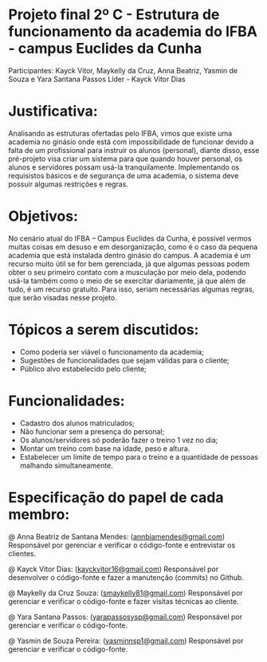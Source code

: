 # Projeto final 2º C - Estrutura de funcionamento da academia do IFBA - campus Euclides da Cunha
Participantes: Kayck Vitor, Maykelly da Cruz, Anna Beatriz, Yasmin de Souza e Yara Santana Passos
Líder - Kayck Vitor Dias

# Justificativa: 
Analisando as estruturas ofertadas pelo IFBA, vimos que existe uma academia no ginásio onde está com impossibilidade de funcionar devido a falta de um profissional para instruir os alunos (personal), diante disso, esse pré-projeto visa criar um sistema para que quando houver personal, os alunos e servidores possam usá-la tranquilamente. Implementando os requisistos básicos e de segurança de uma academia, o sistema deve possuir algumas restrições e regras.

# Objetivos:
No cenário atual do IFBA – Campus Euclides da Cunha, é possível vermos muitas coisas em desuso e em desorganização, como é o caso da pequena academia que está instalada dentro ginásio do campus. A academia é um recurso muito útil se for bem gerenciada, já que algumas pessoas podem obter o seu primeiro contato com a musculação por meio dela, podendo usá-la também como o meio de se exercitar diariamente, já que além de tudo, é um recurso gratuito. Para isso, seriam necessárias algumas regras, que serão visadas nesse projeto.

# Tópicos a serem discutidos:
- Como poderia ser viável o funcionamento da academia;
- Sugestões de funcionalidades que sejam válidas para o cliente;
- Público alvo estabelecido pelo cliente;

# Funcionalidades:
- Cadastro dos alunos matriculados;
- Não funcionar sem a presença do personal;
- Os alunos/servidores só poderão fazer o treino 1 vez no dia;
- Montar um treino com base na idade, peso e altura. 
- Estabelecer um limite de tempo para o treino e a quantidade de pessoas malhando simultaneamente. 

# Especificação do papel de cada membro: 
@ Anna Beatriz de Santana Mendes: (annbiamendes@gmail.com)
Responsável por gerenciar e verificar o código-fonte e entrevistar os clientes.

@ Kayck Vitor Dias: (kayckvitor16@gmail.com)
Responsável por desenvolver o código-fonte e fazer a manutenção (commits) no Github.

@ Maykelly da Cruz Souza: (smaykelly81@gmail.com)
Responsável por gerenciar e verificar o código-fonte e fazer visitas técnicas ao cliente. 

@ Yara Santana Passos: (yarapassosysp@gmail.com)
Responsável por gerenciar e verificar o código-fonte.

@ Yasmin de Souza Pereira: (yasminnsp1@gmail.com)
Responsável por gerenciar e verificar o código-fonte.
